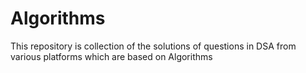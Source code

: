 # Algorithms
This repository is collection of the solutions of questions in DSA from various platforms which are based on Algorithms
